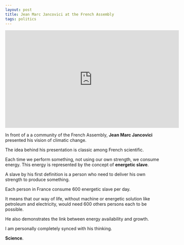 ```yaml
---
layout: post
title: Jean Marc Jancovici at the French Assembly
tags: politics
---
```


<iframe width="560" height="315" src="https://www.youtube.com/embed/xxbjx6K4xNw" frameborder="0" allowfullscreen></iframe>

In front of a a community of the French Assembly, **Jean Marc Jancovici** presented his vision of climatic change.

The idea behind his presentation is classic among French scientific. 

Each time we perform something, not using our own strength, we consume energy. This energy is represented by the concept of **energetic slave**.

A slave by his first definition is a person who need to deliver his own strength to produce something. 

Each person in France consume 600 energetic slave per day. 

It means that our way of life, without machine or energetic solution like petroleum and electricity, would need 600 others persons each to be possible.

He also demonstrates the link between energy availability and growth. 

I am personally completely synced with his thinking. 

**Science**.






